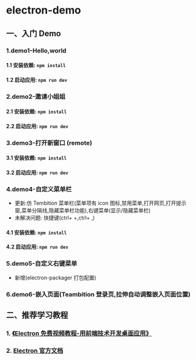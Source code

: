 # electron-demo

## 一、入门 Demo

### 1.demo1-Hello,world

#### 1.1 安装依赖: `npm install`

#### 1.2 启动应用: `npm run dev`

### 2.demo2-邀请小姐姐

#### 2.1 安装依赖: `npm install`

#### 2.2 启动应用: `npm run dev`

### 3.demo3-打开新窗口 (remote)

#### 3.1 安装依赖: `npm install`

#### 3.2 启动应用: `npm run dev`

### 4.demo4-自定义菜单栏

- 更新:仿 Tembition 菜单栏(菜单项有 icon 图标,禁用菜单,打开网页,打开提示窗,菜单分隔线,隐藏菜单栏功能),右键菜单(显示/隐藏菜单栏)
- 未解决问题: 快捷键(ctrl+ +,ctrl+ ,)

#### 4.1 安装依赖: `npm install`

#### 4.2 启动应用: `npm run dev`

### 5.demo5-自定义右键菜单

- 新增(electron-packager 打包配置)

### 6.demo6-嵌入页面(Teambition 登录页,拉伸自动调整嵌入页面位置)

## 二、推荐学习教程

### 1. [《Electron 免费视频教程-用前端技术开发桌面应用》](https://jspang.com/detailed?id=62)

### 2. [Electron 官方文档](http://www.electronjs.org/docs)
